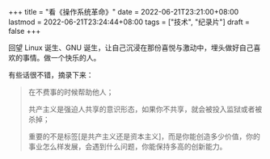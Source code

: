 +++
title = "看《操作系统革命》"
date = 2022-06-21T23:21:00+08:00
lastmod = 2022-06-21T23:24:44+08:00
tags = ["技术", "纪录片"]
draft = false
+++

回望 Linux 诞生、GNU 诞生，让自己沉浸在那份喜悦与激动中，埋头做好自己喜欢的事情。做一个快乐的人。

有些话很不错，摘录下来：

> 在不费事的时候帮助他人；
>
> 共产主义是强迫人共享的意识形态，如果你不共享，就会被投入监狱或者被杀掉；
>
> 重要的不是标签[是共产主义还是资本主义]，而是你能创造多少价值，你的事业怎么样发展，会遇到什么问题，你能保持多高的创新能力。